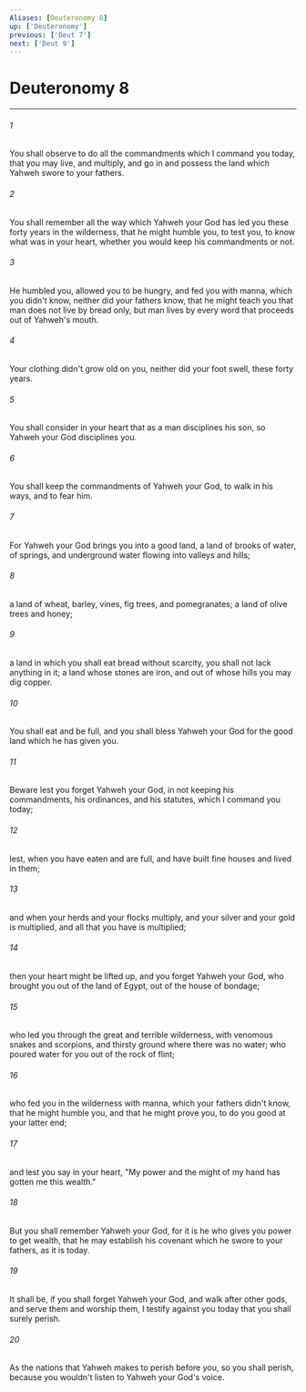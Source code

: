 ```yaml
---
Aliases: [Deuteronomy 8]
up: ['Deuteronomy']
previous: ['Deut 7']
next: ['Deut 9']
---
```

# Deuteronomy 8
***





###### 1 

You shall observe to do all the commandments which I command you today, that you may live, and multiply, and go in and possess the land which Yahweh swore to your fathers. 



###### 2 

You shall remember all the way which Yahweh your God has led you these forty years in the wilderness, that he might humble you, to test you, to know what was in your heart, whether you would keep his commandments or not. 



###### 3 

He humbled you, allowed you to be hungry, and fed you with manna, which you didn't know, neither did your fathers know, that he might teach you that man does not live by bread only, but man lives by every word that proceeds out of Yahweh's mouth. 



###### 4 

Your clothing didn't grow old on you, neither did your foot swell, these forty years. 



###### 5 

You shall consider in your heart that as a man disciplines his son, so Yahweh your God disciplines you. 



###### 6 

You shall keep the commandments of Yahweh your God, to walk in his ways, and to fear him. 



###### 7 

For Yahweh your God brings you into a good land, a land of brooks of water, of springs, and underground water flowing into valleys and hills; 



###### 8 

a land of wheat, barley, vines, fig trees, and pomegranates; a land of olive trees and honey; 



###### 9 

a land in which you shall eat bread without scarcity, you shall not lack anything in it; a land whose stones are iron, and out of whose hills you may dig copper. 



###### 10 

You shall eat and be full, and you shall bless Yahweh your God for the good land which he has given you. 



###### 11 

Beware lest you forget Yahweh your God, in not keeping his commandments, his ordinances, and his statutes, which I command you today; 



###### 12 

lest, when you have eaten and are full, and have built fine houses and lived in them; 



###### 13 

and when your herds and your flocks multiply, and your silver and your gold is multiplied, and all that you have is multiplied; 



###### 14 

then your heart might be lifted up, and you forget Yahweh your God, who brought you out of the land of Egypt, out of the house of bondage; 



###### 15 

who led you through the great and terrible wilderness, with venomous snakes and scorpions, and thirsty ground where there was no water; who poured water for you out of the rock of flint; 



###### 16 

who fed you in the wilderness with manna, which your fathers didn't know, that he might humble you, and that he might prove you, to do you good at your latter end; 



###### 17 

and lest you say in your heart, "My power and the might of my hand has gotten me this wealth." 



###### 18 

But you shall remember Yahweh your God, for it is he who gives you power to get wealth, that he may establish his covenant which he swore to your fathers, as it is today. 



###### 19 

It shall be, if you shall forget Yahweh your God, and walk after other gods, and serve them and worship them, I testify against you today that you shall surely perish. 



###### 20 

As the nations that Yahweh makes to perish before you, so you shall perish, because you wouldn't listen to Yahweh your God's voice.
